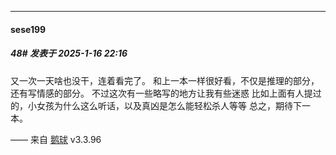 ﻿
*****

####  sese199  
##### 48#       发表于 2025-1-16 22:16

又一次一天啥也没干，连着看完了。
和上一本一样很好看，不仅是推理的部分，还有写情感的部分。
不过这次有一些略写的地方让我有些迷惑
比如上面有人提过的，小女孩为什么这么听话，以及真凶是怎么能轻松杀人等等
总之，期待下一本。

—— 来自 [鹅球](https://www.pgyer.com/GcUxKd4w) v3.3.96


